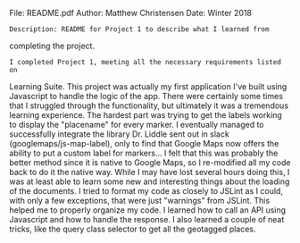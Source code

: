 File:    README.pdf
Author:  Matthew Christensen
Date:    Winter 2018

    Description: README for Project 1 to describe what I learned from
completing the project.

    I completed Project 1, meeting all the necessary requirements listed on
Learning Suite. This project was actually my first application I've built using
Javascript to handle the logic of the app. There were certainly some times that
I struggled through the functionality, but ultimately it was a tremendous
learning experience. The hardest part was trying to get the labels working to
display the "placename" for every marker. I eventually managed to successfully
integrate the library Dr. Liddle sent out in slack (googlemaps/js-map-label),
only to find that Google Maps now offers the ability to put a custom label for
markers... I felt that this was probably the better method since it is native
to Google Maps, so I re-modified all my code back to do it the native way.
While I may have lost several hours doing this, I was at least able to learn
some new and interesting things about the loading of the documents. I tried to
format my code as closely to JSLint as I could, with only a few exceptions,
that were just "warnings" from JSLint. This helped me to properly organize my
code. I learned how to call an API using Javascript and how to handle the
response. I also learned a couple of neat tricks, like the query class selector
to get all the geotagged places.
